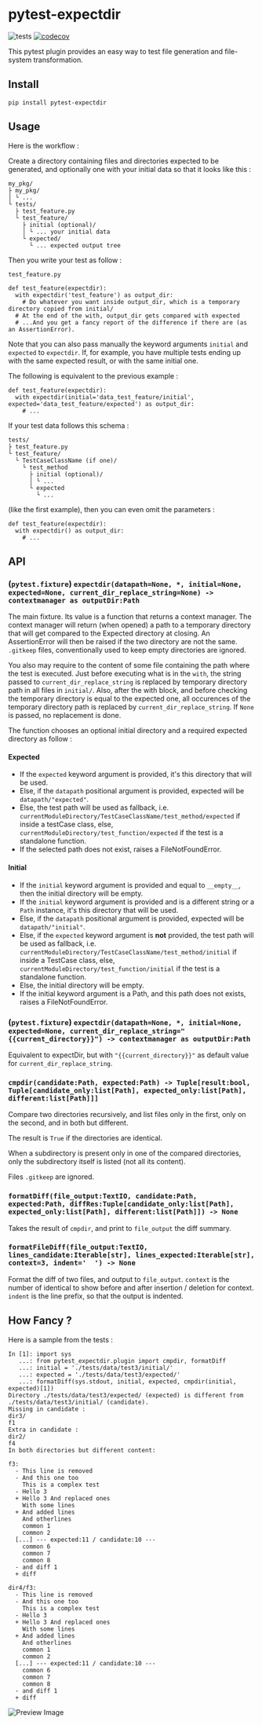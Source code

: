 # pytest-expectdir

![tests](https://github.com/hl037/pytest-expectdir/actions/workflows/tests.yml/badge.svg)
[![codecov](https://codecov.io/gh/hl037/pytest-expectdir/branch/master/graph/badge.svg?token=IEML9TAP59)](https://codecov.io/gh/hl037/pytest-expectdir)

This pytest plugin provides an easy way to test file generation and file-system transformation.

## Install

```
pip install pytest-expectdir
```

## Usage

Here is the workflow :

Create a directory containing files and directories expected to be generated, and optionally one with your initial data so that it looks like this :

```
my_pkg/
├ my_pkg/
│ └ ...
└ tests/
  ├ test_feature.py
  └ test_feature/
    ├ initial (optional)/
    │ └ ... your initial data
    └ expected/
      └ ... expected output tree

```

Then you write your test as follow :

`test_feature.py`
```
def test_feature(expectdir):
  with expectdir('test_feature') as output_dir:
    # Do whatever you want inside output_dir, which is a temporary directory copied from initial/
  # At the end of the with, output_dir gets compared with expected
  # ...And you get a fancy report of the difference if there are (as an AssertionError).
```

Note that you can also pass manually the keyword arguments `initial` and `expected` to `expectdir`. If, for example, you have multiple tests ending up with the same expected result, or with the same initial one.

The following is equivalent to the previous example : 

```
def test_feature(expectdir):
  with expectdir(initial='data_test_feature/initial', expected='data_test_feature/expected') as output_dir:
    # ...
```


If your test data follows this schema :

```
tests/
├ test_feature.py
└ test_feature/
  └ TestCaseClassName (if one)/
    └ test_method
      ├ initial (optional)/
      │ └ ...
      └ expected
        └ ...
```

(like the first example), then you can even omit the parameters :

```
def test_feature(expectdir):
  with expectdir() as output_dir:
    # ...
```

## API

### (`pytest.fixture`) `expectdir(datapath=None, *, initial=None, expected=None, current_dir_replace_string=None) -> contextmanager as outputDir:Path`

The main fixture. Its value is a function that returns a context manager. The context manager will return (when opened) a path to a temporary directory that will get compared to the Expected directory at closing. An AssertionError will then be raised if the two directory are not the same. `.gitkeep` files, conventionally used to keep empty directories are ignored.

You also may require to the content of some file containing the path where the test is executed. Just before executing what is in the `with`, the string passed to `current_dir_replace_string` is replaced by temporary directory path in all files in `initial/`. Also, after the with block, and before checking the temporary directory is equal to the expected one, all occurences of the temporary directory path is replaced by `current_dir_replace_string`. If `None` is passed, no replacement is done.

The function chooses an optional initial directory and a required expected directory as follow :

#### Expected
* If the `expected` keyword argument is provided, it's this directory that will be used.
* Else, if the `datapath` positional argument is provided, expected will be `datapath/"expected"`.
* Else, the test path will be used as fallback, i.e. `currentModuleDirectory/TestCaseClassName/test_method/expected` if inside a testCase class, else, `currentModuleDirectory/test_function/expected` if the test is a standalone function.
* If the selected path does not exist, raises a FileNotFoundError.

#### Initial
* If the `initial` keyword argument is provided and equal to `__empty__`, then the initial directory will be empty.
* If the `initial` keyword argument is provided and is a different string or a `Path` instance, it's this directory that will be used.
* Else, if the `datapath` positional argument is provided, expected will be `datapath/"initial"`.
* Else, if the `expected` keyword argument is **not** provided, the test path will be used as fallback, i.e. `currentModuleDirectory/TestCaseClassName/test_method/initial` if inside a TestCase class, else, `currentModuleDirectory/test_function/initial` if the test is a standalone function.
* Else, the initial directory will be empty.
* If the initial keyword argument is a Path, and this path does not exists, raises a FileNotFoundError.

### (`pytest.fixture`) `expectdir(datapath=None, *, initial=None, expected=None, current_dir_replace_string="{{current_directory}}") -> contextmanager as outputDir:Path`

Equivalent to expectDir, but with `"{{current_directory}}"` as default value for `current_dir_replace_string`.

### `cmpdir(candidate:Path, expected:Path) -> Tuple[result:bool, Tuple[candidate_only:list[Path], expected_only:list[Path], different:list[Path]]]`

Compare two directories recursively, and list files only in the first, only on the second, and in both but different.

The result is `True` if the directories are identical.

When a subdirectory is present only in one of the compared directories, only the subdirectory itself is listed (not all its content).

Files `.gitkeep` are ignored.

### `formatDiff(file_output:TextIO, candidate:Path, expected:Path, diffRes:Tuple[candidate_only:list[Path], expected_only:list[Path], different:list[Path]]) -> None`

Takes the result of `cmpdir`, and print to `file_output` the diff summary.

### `formatFileDiff(file_output:TextIO, lines_candidate:Iterable[str], lines_expected:Iterable[str], context=3, indent='  ') -> None`

Format the diff of two files, and output to `file_output`. `context` is the number of identical to show before and after insertion / deletion for context. `indent` is the line prefix, so that the output is indented.


## How Fancy ?

Here is a sample from the tests : 

```
In [1]: import sys
   ...: from pytest_expectdir.plugin import cmpdir, formatDiff
   ...: initial = './tests/data/test3/initial/'
   ...: expected = './tests/data/test3/expected/'
   ...: formatDiff(sys.stdout, initial, expected, cmpdir(initial, expected)[1])
Directory ./tests/data/test3/expected/ (expected) is different from ./tests/data/test3/initial/ (candidate).
Missing in candidate :
dir3/
f1
Extra in candidate :
dir2/
f4
In both directories but different content:

f3:
  - This line is removed
  - And this one too
    This is a complex test
  - Hello 3
  + Hello 3 And replaced ones
    With some lines
  + And added lines
    And otherlines
    common 1
    common 2
  [...] --- expected:11 / candidate:10 ---
    common 6
    common 7
    common 8
  - and diff 1
  + diff

dir4/f3:
  - This line is removed
  - And this one too
    This is a complex test
  - Hello 3
  + Hello 3 And replaced ones
    With some lines
  + And added lines
    And otherlines
    common 1
    common 2
  [...] --- expected:11 / candidate:10 ---
    common 6
    common 7
    common 8
  - and diff 1
  + diff
```

![Preview Image](https://github.com/hl037/pytest-expectdir/blob/master/screenshot.png?raw=true)

